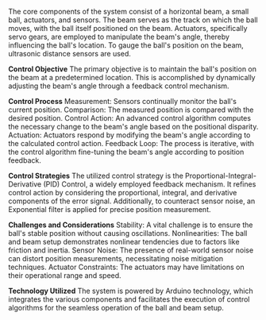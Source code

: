 The core components of the system consist of a horizontal beam, a small ball, actuators, and sensors. The beam serves as the track on which the ball moves, with the ball itself positioned on the beam. Actuators, specifically servo gears, are employed to manipulate the beam's angle, thereby influencing the ball's location. To gauge the ball's position on the beam, ultrasonic distance sensors are used.

**Control Objective**
The primary objective is to maintain the ball's position on the beam at a predetermined location. This is accomplished by dynamically adjusting the beam's angle through a feedback control mechanism.

**Control Process**
Measurement: Sensors continually monitor the ball's current position.
Comparison: The measured position is compared with the desired position.
Control Action: An advanced control algorithm computes the necessary change to the beam's angle based on the positional disparity.
Actuation: Actuators respond by modifying the beam's angle according to the calculated control action.
Feedback Loop: The process is iterative, with the control algorithm fine-tuning the beam's angle according to position feedback.

**Control Strategies**
The utilized control strategy is the Proportional-Integral-Derivative (PID) Control, a widely employed feedback mechanism. It refines control action by considering the proportional, integral, and derivative components of the error signal. Additionally, to counteract sensor noise, an Exponential filter is applied for precise position measurement.

**Challenges and Considerations**
Stability: A vital challenge is to ensure the ball's stable position without causing oscillations.
Nonlinearities: The ball and beam setup demonstrates nonlinear tendencies due to factors like friction and inertia.
Sensor Noise: The presence of real-world sensor noise can distort position measurements, necessitating noise mitigation techniques.
Actuator Constraints: The actuators may have limitations on their operational range and speed.

**Technology Utilized**
The system is powered by Arduino technology, which integrates the various components and facilitates the execution of control algorithms for the seamless operation of the ball and beam setup.
